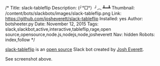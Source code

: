 /*
Title: slack-tableflip
Description: (╯°□°）╯︵ ┻━┻
Thumbnail: /content/bots/slackbots/images/slack-tableflip.png
Link: https://github.com/josheverett/slack-tableflip
Installed: yes
Author: botsheeter.py
Date: November 12, 2015
Tags: slack,slackbot,active,interactive,tableflip,rage,open source,opensource,node.js,nodejs,node,josheverett
Nav: hidden
Robots: index,follow
*/

[slack-tableflip](https://github.com/josheverett/slack-tableflip) is an [open source](https://github.com/josheverett/slack-tableflip) Slack bot created by [Josh Everett](https://github.com/josheverett). 


See screenshot above.

